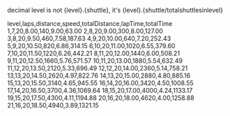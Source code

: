 decimal level is not {level}.{shuttle}, it's {level}.{shuttle/totalshuttlesinlevel}

level,laps,distance,speed,totalDistance,lapTime,totalTime
1,7,20,8.00,140,9.00,63.00
2,8,20,9.00,300,8.00,127.00
3,8,20,9.50,460,7.58,187.63
4,9,20,10.00,640,7.20,252.43
5,9,20,10.50,820,6.86,314.15
6,10,20,11.00,1020,6.55,379.60
7,10,20,11.50,1220,6.26,442.21
8,11,20,12.00,1440,6.00,508.21
9,11,20,12.50,1660,5.76,571.57
10,11,20,13.00,1880,5.54,632.49
11,12,20,13.50,2120,5.33,696.49
12,12,20,14.00,2360,5.14,758.21
13,13,20,14.50,2620,4.97,822.76
14,13,20,15.00,2880,4.80,885.16
15,13,20,15.50,3140,4.65,945.55
16,14,20,16.00,3420,4.50,1008.55
17,14,20,16.50,3700,4.36,1069.64
18,15,20,17.00,4000,4.24,1133.17
19,15,20,17.50,4300,4.11,1194.88
20,16,20,18.00,4620,4.00,1258.88
21,16,20,18.50,4940,3.89,1321.15
